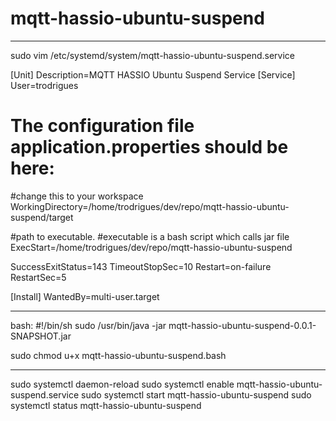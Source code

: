 # mqtt-hassio-ubuntu-suspend

-------------------------------------------------------------------------------------
sudo vim /etc/systemd/system/mqtt-hassio-ubuntu-suspend.service

[Unit]
Description=MQTT HASSIO Ubuntu Suspend Service
[Service]
User=trodrigues
# The configuration file application.properties should be here:

#change this to your workspace
WorkingDirectory=/home/trodrigues/dev/repo/mqtt-hassio-ubuntu-suspend/target

#path to executable. 
#executable is a bash script which calls jar file
ExecStart=/home/trodrigues/dev/repo/mqtt-hassio-ubuntu-suspend

SuccessExitStatus=143
TimeoutStopSec=10
Restart=on-failure
RestartSec=5

[Install]
WantedBy=multi-user.target

-------------------------------------------------------------------------------------

bash:
#!/bin/sh
sudo /usr/bin/java -jar mqtt-hassio-ubuntu-suspend-0.0.1-SNAPSHOT.jar

sudo chmod u+x mqtt-hassio-ubuntu-suspend.bash

-------------------------------------------------------------------------------------

sudo systemctl daemon-reload
sudo systemctl enable mqtt-hassio-ubuntu-suspend.service
sudo systemctl start mqtt-hassio-ubuntu-suspend
sudo systemctl status mqtt-hassio-ubuntu-suspend
